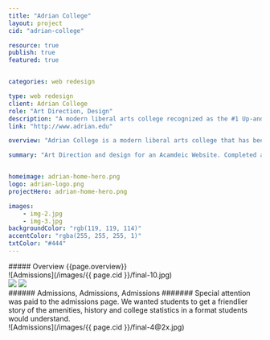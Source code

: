 ```yaml
---
title: "Adrian College"
layout: project
cid: "adrian-college"

resource: true
publish: true
featured: true


categories: web redesign

type: web redesign
client: Adrian College
role: "Art Direction, Design"
description: "A modern liberal arts college recognized as the #1 Up-and-Coming College in the Midwest."
link: "http://www.adrian.edu"

overview: "Adrian College is a modern liberal arts college that has been recognized by the U.S. News & World Report as the #1 Up-and-Coming College in the Midwest. With that much press, a new website designed specifically for incoming students and existing was in need."

summary: "Art Direction and design for an Acamdeic Website. Completed at UnitOneNine in partnership with Brad Birdsall."


homeimage: adrian-home-hero.png
logo: adrian-logo.png
projectHero: adrian-home-hero.png

images:
    - img-2.jpg
    - img-3.jpg
backgroundColor: "rgb(119, 119, 114)"
accentColor: "rgba(255, 255, 255, 1)"
txtColor: "#444"
---
```

<section class="overview">
##### Overview
{{page.overview}}
</section>

<section class="content">
![Admissions](/images/{{ page.cid }}/final-10.jpg)
</section>

<section class="content--wide">
<div class="images-two">
<img src="/images/{{ page.cid }}/detail-2.jpg" data-jslghtbx>
<img src="/images/{{ page.cid }}/detail-3.jpg" data-jslghtbx>
</div>
</section>

<section class="content--copy">
###### Admissions, Admissions, Admissions #######
Special attention was paid to the admissions page. We wanted students to get a friendlier story of the amenities, history and college statistics in a format students would understand.
</section>

<section class="content">
![Admissions](/images/{{ page.cid }}/final-4@2x.jpg)
</section>
